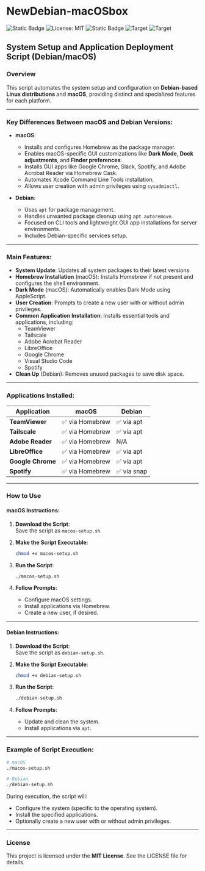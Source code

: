 
# NewDebian-macOSbox

![Static Badge](https://img.shields.io/badge/Author-Jgooch-1F4D37)  ![License: MIT](https://img.shields.io/badge/License-MIT-blue.svg)  ![Static Badge](https://img.shields.io/badge/Distribution-npm-orange)  ![Target](https://img.shields.io/badge/Target-macOS-cccccc)  ![Target](https://img.shields.io/badge/Target-Debian-red)  

## System Setup and Application Deployment Script (Debian/macOS)

### Overview

This script automates the system setup and configuration on **Debian-based Linux distributions** and **macOS**, providing distinct and specialized features for each platform.

---

### Key Differences Between macOS and Debian Versions:
- **macOS**:
  - Installs and configures Homebrew as the package manager.
  - Enables macOS-specific GUI customizations like **Dark Mode**, **Dock adjustments**, and **Finder preferences**.
  - Installs GUI apps like Google Chrome, Slack, Spotify, and Adobe Acrobat Reader via Homebrew Cask.
  - Automates Xcode Command Line Tools installation.
  - Allows user creation with admin privileges using `sysadminctl`.

- **Debian**:
  - Uses `apt` for package management.
  - Handles unwanted package cleanup using `apt autoremove`.
  - Focused on CLI tools and lightweight GUI app installations for server environments.
  - Includes Debian-specific services setup.

---

### Main Features:
- **System Update**: Updates all system packages to their latest versions.
- **Homebrew Installation** (macOS): Installs Homebrew if not present and configures the shell environment.
- **Dark Mode** (macOS): Automatically enables Dark Mode using AppleScript.
- **User Creation**: Prompts to create a new user with or without admin privileges.
- **Common Application Installation**: Installs essential tools and applications, including:
  - TeamViewer
  - Tailscale
  - Adobe Acrobat Reader
  - LibreOffice
  - Google Chrome
  - Visual Studio Code
  - Spotify
- **Clean Up** (Debian): Removes unused packages to save disk space.

---

### Applications Installed:
| Application         | macOS                | Debian               |
|---------------------|----------------------|----------------------|
| **TeamViewer**      | ✅ via Homebrew      | ✅ via apt           |
| **Tailscale**       | ✅ via Homebrew      | ✅ via apt           |
| **Adobe Reader**    | ✅ via Homebrew      | N/A                 |
| **LibreOffice**     | ✅ via Homebrew      | ✅ via apt           |
| **Google Chrome**   | ✅ via Homebrew      | ✅ via apt           |
| **Spotify**         | ✅ via Homebrew      | ✅ via snap          |

---

### How to Use

#### macOS Instructions:
1. **Download the Script**:  
   Save the script as `macos-setup.sh`.

2. **Make the Script Executable**:  
   ```bash
   chmod +x macos-setup.sh
   ```

3. **Run the Script**:  
   ```bash
   ./macos-setup.sh
   ```

4. **Follow Prompts**:  
   - Configure macOS settings.
   - Install applications via Homebrew.
   - Create a new user, if desired.

---

#### Debian Instructions:
1. **Download the Script**:  
   Save the script as `debian-setup.sh`.

2. **Make the Script Executable**:  
   ```bash
   chmod +x debian-setup.sh
   ```

3. **Run the Script**:  
   ```bash
   ./debian-setup.sh
   ```

4. **Follow Prompts**:  
   - Update and clean the system.
   - Install applications via `apt`.

---

### Example of Script Execution:
```bash
# macOS
./macos-setup.sh

# Debian
./debian-setup.sh
```

During execution, the script will:
- Configure the system (specific to the operating system).
- Install the specified applications.
- Optionally create a new user with or without admin privileges.

---

### License
This project is licensed under the **MIT License**. See the LICENSE file for details.

